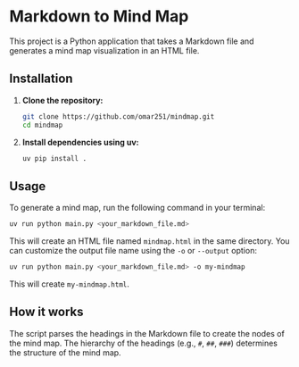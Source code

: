 # Markdown to Mind Map

This project is a Python application that takes a Markdown file and generates a mind map visualization in an HTML file.

## Installation

1.  **Clone the repository:**
    ```bash
    git clone https://github.com/omar251/mindmap.git
    cd mindmap
    ```

2.  **Install dependencies using uv:**
    ```bash
    uv pip install .
    ```

## Usage

To generate a mind map, run the following command in your terminal:

```bash
uv run python main.py <your_markdown_file.md>
```

This will create an HTML file named `mindmap.html` in the same directory. You can customize the output file name using the `-o` or `--output` option:

```bash
uv run python main.py <your_markdown_file.md> -o my-mindmap
```

This will create `my-mindmap.html`.

## How it works

The script parses the headings in the Markdown file to create the nodes of the mind map. The hierarchy of the headings (e.g., `#`, `##`, `###`) determines the structure of the mind map.
